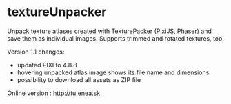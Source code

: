 # textureUnpacker
Unpack texture atlases created with TexturePacker (PixiJS, Phaser) and save them as individual images. Supports trimmed and rotated textures, too.

Version 1.1 changes:
- updated PIXI to 4.8.8
- hovering unpacked atlas image shows its file name and dimensions
- possibility to download all assets as ZIP file

Online version : http://tu.enea.sk
